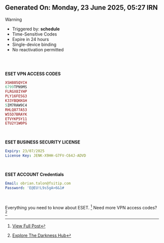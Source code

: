 #
## Generated On: Monday, 23 June 2025, 05:27 IRN

> [!WARNING]
>
> - Triggered by: **schedule**
> - Time-Sensitive Codes
> - Expire in 24 hours
> - Single-device binding
> - No reactivation permitted <br><br/>

<br/>

**ESET VPN ACCESS CODES**

```ruby
XSH805QYCH
6799TPN9MS
FLRGX8IYHP
PLY16FESG3
K33YBQKKGH
5IM7RAW9C4
RHLQ877A53
W55D7BRAYK
ETVYKP5Y11
ETU2Y1W0PG
```
<br/>

**ESET BUSINESS SECURITY LICENSE**

```yml
Expiry: 23/07/2025
License Key: JENK-X9HH-G7FV-C64J-ADVD
```
<br/>

**ESET ACCOUNT Credentials**

```yml
Email: obrian.talon@fsitip.com
Password: 'E@EU!L9s5gA>6&1#
```
<br/>

Everything you need to know about ESET. [^1]
Need more VPN access codes? [^2]
<br/>

[^1]: [View Full Post](https://t.me/F_NiREvil/2113)

[^2]: [Explore The Darkness Hub](https://t.me/Eset_key_trial)
